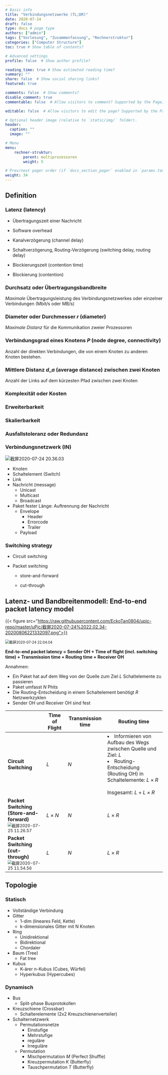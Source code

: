 ```yaml
---
# Basic info
title: "Verbindungsnetzwerke (TL;DR)"
date: 2020-07-24
draft: false
type: docs # page type
authors: ["admin"]
tags: ["Vorlesung", "Zusammenfassung", "Rechnerstruktur"]
categories: ["Computer Structure"]
toc: true # Show table of contents?

# Advanced settings
profile: false  # Show author profile?

reading_time: true # Show estimated reading time?
summary: ""
share: false  # Show social sharing links?
featured: true

comments: false  # Show comments?
disable_comment: true
commentable: false  # Allow visitors to comment? Supported by the Page, Post, and Docs content types.

editable: false  # Allow visitors to edit the page? Supported by the Page, Post, and Docs content types.

# Optional header image (relative to `static/img/` folder).
header:
  caption: ""
  image: ""

# Menu
menu: 
    rechner-struktur:
        parent: multiprozessoren
        weight: 5

# Prev/next pager order (if `docs_section_pager` enabled in `params.toml`)
weight: 34
---
```


## Definition

### Latenz (latency)

- Übertragungszeit einer Nachricht

- Software overhead
- Kanalverzögerung (channel delay)
- Schaltverzögerung, Routing-Verzögerung (switching delay, routing delay)
- Blockierungszeit (contention time)
- Blockierung (contention)

### Durchsatz oder Übertragungsbandbreite

*Maximale* Übertragungsleistung des Verbindungsnetzwerkes oder einzelner Verbindungen (Mbit/s oder MB/s)

### Diameter oder Durchmesser $r$ (diameter)

*Maximale Distanz* für die Kommunikation zweier Prozessoren

### Verbindungsgrad eines Knotens $P$ (node degree, connectivity)

Anzahl der direkten Verbindungen, die von einem Knoten zu anderen Knoten bestehen.

### Mittlere Distanz $d\_a$ (average distance) zwischen zwei Knoten

Anzahl der Links auf dem kürzesten Pfad zwischen zwei Knoten

### Komplexität oder Kosten

### Erweiterbarkeit

### Skalierbarkeit

### Ausfallstoleranz oder Redundanz

### Verbindungsnetzwerk (IN)

<img src="https://raw.githubusercontent.com/EckoTan0804/upic-repo/master/uPic/截屏2020-07-24%2020.36.03.png" alt="截屏2020-07-24 20.36.03" style="zoom:100%;" />

- Knoten
- Schaltelement (Switch)
- Link
- Nachricht (message)
  - Unicast
  - Multicast
  - Broadcast
- Paket fester Länge: Auftrennung der Nachricht
  - Envelope
    - Header
    - Errorcode
    - Trailer
  - Payload

### Switching strategy

- Circuit switching

- Packet switching

  - store-and-forward

  - cut-through

## Latenz- und Bandbreitenmodell: End-to-end packet latency model

{{< figure src="https://raw.githubusercontent.com/EckoTan0804/upic-repo/master/uPic/截屏2020-07-24%2022.02.34-20200806221332097.png">}}

<img src="https://raw.githubusercontent.com/EckoTan0804/upic-repo/master/uPic/截屏2020-07-24%2022.04.04.png" alt="截屏2020-07-24 22.04.04" style="zoom:80%;" />

**End-to-end packet latency = Sender OH + Time of flight (incl. switching time) + Transmission time + Routing time + Receiver OH**

Annahmen:

- Ein Paket hat auf dem Weg von der Quelle zum Ziel $L$ Schaltelemente zu passieren
- Paket umfasst $N$ Phits
- Die Routing-Entscheidung in einem Schaltelement benötigt $R$ Netzwerkzyklen
- Sender OH und Receiver OH sind fest

|                                                              | Time of Flight | Transmission time | Routing time                                                 |
| ------------------------------------------------------------ | -------------- | ----------------- | ------------------------------------------------------------ |
| **Circuit Switching**                                        | $L$            | $N$               | <li>Informieren von Aufbau des Wegs zwischen Quelle und Ziel: $L$<li>Routing-Entscheidung (Routing OH) in Schaltelemente: $L \times R$<br />​<br />Insgesamt: $L + L \times R$ |
| **Packet Switching (Store-and-forward)<br />**<img src="https://raw.githubusercontent.com/EckoTan0804/upic-repo/master/uPic/截屏2020-07-25%2011.26.57.png" alt="截屏2020-07-25 11.26.57" style="zoom:80%;" /> | $L \times N$   | $N$               | $L \times R$                                                 |
| **Packet Switching (cut-through)** <br /><img src="https://raw.githubusercontent.com/EckoTan0804/upic-repo/master/uPic/截屏2020-07-25%2011.54.56.png" alt="截屏2020-07-25 11.54.56" style="zoom:80%;" /> | $L$            | $N$               | $L \times R$                                                 |



## Topologie

### Statisch

- Vollständige Verbindung
- Gitter
  - 1-dim (lineares Feld, Kette)
  - k-dimensionales Gitter mit N Knoten 
- Ring
  - Unidirektional
  - Bidirektional
  - Chordaler
- Baum (Tree)
  - Fat tree
- Kubus
  -  K-ärer n-Kubus (Cubes, Würfel)
  - Hyperkubus (Hypercubes)

### Dynamisch

- Bus
  - Split-phase Busprotokollen
- Kreuzschiene (Crossbar)
  - Schalterelemente (2x2 Kreuzschienenverteiler)
- Schalternetzwerk
  - Permutationsnetze
    - Einstufige
    - Mehrstufige
    - reguläre
    - Irreguläre
  - Permutation
    - Mischpermutation $M$ (Perfect Shuffle)
    - Kreuzpermutation $K$ (Butterfly)
    - Tauschpermutation $T$ (Butterfly)